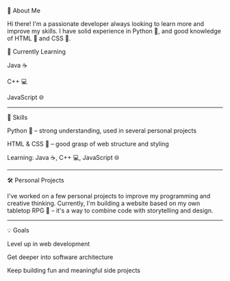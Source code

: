 

👋 About Me

Hi there! I'm a passionate developer always looking to learn more and improve my skills.
I have solid experience in Python 🐍, and good knowledge of HTML 🧱 and CSS 🎨.

🚀 Currently Learning

Java ☕

C++ 💻

JavaScript 🌐



---

🔧 Skills

Python 🐍 – strong understanding, used in several personal projects

HTML & CSS 🎨 – good grasp of web structure and styling

Learning: Java ☕, C++ 💻, JavaScript 🌐



---

🛠️ Personal Projects

I've worked on a few personal projects to improve my programming and creative thinking.
Currently, I'm building a website based on my own tabletop RPG 🧙 – it's a way to combine code with storytelling and design.


---

💡 Goals

Level up in web development

Get deeper into software architecture

Keep building fun and meaningful side projects

